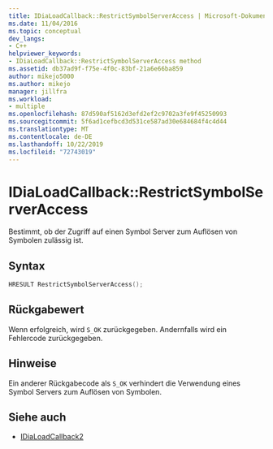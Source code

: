 ```yaml
---
title: IDiaLoadCallback::RestrictSymbolServerAccess | Microsoft-Dokumentation
ms.date: 11/04/2016
ms.topic: conceptual
dev_langs:
- C++
helpviewer_keywords:
- IDiaLoadCallback::RestrictSymbolServerAccess method
ms.assetid: db37ad9f-f75e-4f0c-83bf-21a6e66ba859
author: mikejo5000
ms.author: mikejo
manager: jillfra
ms.workload:
- multiple
ms.openlocfilehash: 87d590af5162d3efd2ef2c9702a3fe9f45250993
ms.sourcegitcommit: 5f6ad1cefbcd3d531ce587ad30e684684f4c4d44
ms.translationtype: MT
ms.contentlocale: de-DE
ms.lasthandoff: 10/22/2019
ms.locfileid: "72743019"
---
```

# <a name="idialoadcallbackrestrictsymbolserveraccess"></a>IDiaLoadCallback::RestrictSymbolServerAccess
Bestimmt, ob der Zugriff auf einen Symbol Server zum Auflösen von Symbolen zulässig ist.

## <a name="syntax"></a>Syntax

```C++
HRESULT RestrictSymbolServerAccess();
```

## <a name="return-value"></a>Rückgabewert
 Wenn erfolgreich, wird `S_OK` zurückgegeben. Andernfalls wird ein Fehlercode zurückgegeben.

## <a name="remarks"></a>Hinweise
 Ein anderer Rückgabecode als `S_OK` verhindert die Verwendung eines Symbol Servers zum Auflösen von Symbolen.

## <a name="see-also"></a>Siehe auch
- [IDiaLoadCallback2](../../debugger/debug-interface-access/idialoadcallback2.md)